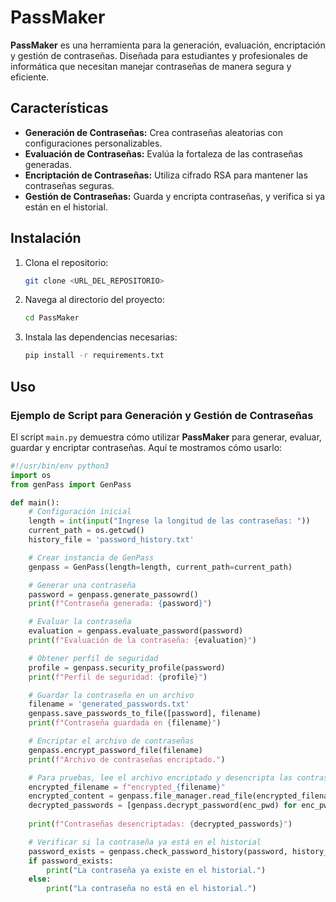 # PassMaker

**PassMaker** es una herramienta para la generación, evaluación, encriptación y gestión de contraseñas. Diseñada para estudiantes y profesionales de informática que necesitan manejar contraseñas de manera segura y eficiente.

## Características

- **Generación de Contraseñas:** Crea contraseñas aleatorias con configuraciones personalizables.
- **Evaluación de Contraseñas:** Evalúa la fortaleza de las contraseñas generadas.
- **Encriptación de Contraseñas:** Utiliza cifrado RSA para mantener las contraseñas seguras.
- **Gestión de Contraseñas:** Guarda y encripta contraseñas, y verifica si ya están en el historial.

## Instalación

1. Clona el repositorio:

    ```bash
    git clone <URL_DEL_REPOSITORIO>
    ```

2. Navega al directorio del proyecto:

    ```bash
    cd PassMaker
    ```

3. Instala las dependencias necesarias:

    ```bash
    pip install -r requirements.txt
    ```

## Uso

### Ejemplo de Script para Generación y Gestión de Contraseñas

El script `main.py` demuestra cómo utilizar **PassMaker** para generar, evaluar, guardar y encriptar contraseñas. Aquí te mostramos cómo usarlo:

```python
#!/usr/bin/env python3
import os
from genPass import GenPass

def main():
    # Configuración inicial
    length = int(input("Ingrese la longitud de las contraseñas: "))
    current_path = os.getcwd()
    history_file = 'password_history.txt'

    # Crear instancia de GenPass
    genpass = GenPass(length=length, current_path=current_path)

    # Generar una contraseña
    password = genpass.generate_passowrd()
    print(f"Contraseña generada: {password}")

    # Evaluar la contraseña
    evaluation = genpass.evaluate_password(password)
    print(f"Evaluación de la contraseña: {evaluation}")

    # Obtener perfil de seguridad
    profile = genpass.security_profile(password)
    print(f"Perfil de seguridad: {profile}")

    # Guardar la contraseña en un archivo
    filename = 'generated_passwords.txt'
    genpass.save_passwords_to_file([password], filename)
    print(f"Contraseña guardada en {filename}")

    # Encriptar el archivo de contraseñas
    genpass.encrypt_password_file(filename)
    print(f"Archivo de contraseñas encriptado.")

    # Para pruebas, lee el archivo encriptado y desencripta las contraseñas
    encrypted_filename = f"encrypted_{filename}"
    encrypted_content = genpass.file_manager.read_file(encrypted_filename)
    decrypted_passwords = [genpass.decrypt_password(enc_pwd) for enc_pwd in encrypted_content]
    
    print(f"Contraseñas desencriptadas: {decrypted_passwords}")

    # Verificar si la contraseña ya está en el historial
    password_exists = genpass.check_password_history(password, history_file)
    if password_exists:
        print("La contraseña ya existe en el historial.")
    else:
        print("La contraseña no está en el historial.")

